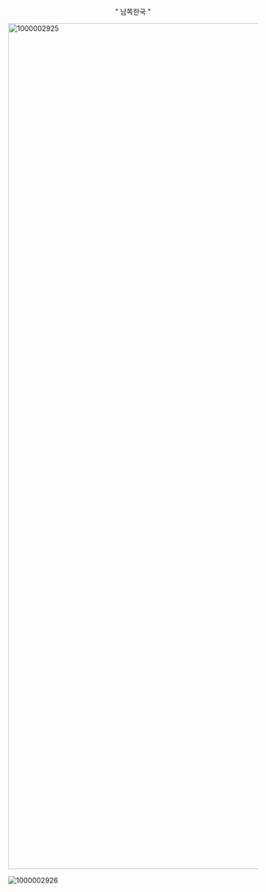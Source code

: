    <p align="center">" 남쪽한국 "</p>

<img width="2560" height="1707" alt="1000002925" src="https://github.com/user-attachments/assets/afe1d191-acf2-4efe-b315-139522e321cf" />

![1000002926](https://github.com/user-attachments/assets/bcf70e1d-8d18-4f4a-990d-7cce4669b087)


